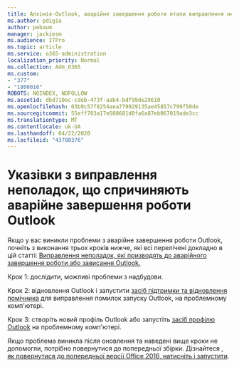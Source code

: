 ```yaml
---
title: Алхімія-Outlook, аварійне завершення роботи етапи виправлення неполадок
ms.author: pdigia
author: pebaum
manager: jackiesm
ms.audience: ITPro
ms.topic: article
ms.service: o365-administration
localization_priority: Normal
ms.collection: Adm_O365
ms.custom:
- "377"
- "1800016"
ROBOTS: NOINDEX, NOFOLLOW
ms.assetid: dbd710ec-cdeb-473f-aab4-bdf99de29610
ms.openlocfilehash: 03b9c57f8254aea779929135ae45857c799f50de
ms.sourcegitcommit: 55eff703a17e500681d8fa6a87eb067019ade3cc
ms.translationtype: MT
ms.contentlocale: uk-UA
ms.lasthandoff: 04/22/2020
ms.locfileid: "43708376"
---
```

# <a name="outlook-crash-troubleshooting-steps"></a>Указівки з виправлення неполадок, що спричиняють аварійне завершення роботи Outlook

Якщо у вас виникли проблеми з аварійне завершення роботи Outlook, почніть з виконання трьох кроків нижче, які всі перелічені докладно в цій статті: [Виправлення неполадок, які призводять до аварійного завершення роботи або зависання Outlook.](https://docs.microsoft.com/exchange/troubleshoot/outlook-crashes/crash-issues)
  
Крок 1: дослідити, можливі проблеми з надбудови.
  
Крок 2: відновлення Outlook і запустити [засіб підтримки та відновлення помічника](https://aka.ms/SaRA-OutlookWontStart) для виправлення помилок запуску Outlook, на проблемному комп'ютері.
  
Крок 3: створіть новий профіль Outlook або запустіть [засіб профілю Outlook](https://aka.ms/SaRA-OutlookSetupProfile) на проблемному комп'ютері.
  
Якщо проблема виникла після оновлення та наведені вище кроки не допомогли, потрібно повернутися до попередньої збірки. Дізнайтеся [, як повернутися до попередньої версії Office 2016, натисніть і запустити](https://support.microsoft.com/help/2770432).
  